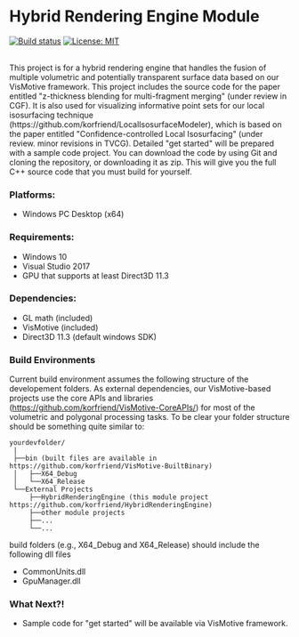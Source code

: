 # Hybrid Rendering Engine Module

[![Build status][s1]][av] [![License: MIT][s3]][li]

[s1]: https://ci.appveyor.com/api/projects/status/8m3u1m2uhjpnumbj?svg=true
[s3]: https://img.shields.io/badge/License-MIT-orange.svg

[av]: https://ci.appveyor.com/project/korfriend/hybridrenderingengine
[li]: https://opensource.org/licenses/MIT

<br/>
This project is for a hybrid rendering engine that handles the fusion of multiple volumetric and potentially transparent surface data based on our VisMotive framework. This project includes the source code for the paper entitled "z-thickness blending for multi-fragment merging" (under review in CGF). It is also used for visualizing informative point sets for our local isosurfacing technique (https://github.com/korfriend/LocalIsosurfaceModeler), which is based on the paper entitled "Confidence-controlled Local Isosurfacing" (under review. minor revisions in TVCG). Detailed "get started" will be prepared with a sample code project. You can download the code by using Git and cloning the repository, or downloading it as zip. This will give you the full C++ source code that you must build for yourself. 

### Platforms:
- Windows PC Desktop (x64)

### Requirements:

- Windows 10
- Visual Studio 2017
- GPU that supports at least Direct3D 11.3

### Dependencies:

- GL math (included)
- VisMotive (included)
- Direct3D 11.3 (default windows SDK) 

### Build Environments
Current build environment assumes the following structure of the developement folders. As external dependencies, our VisMotive-based projects use the core APIs and libraries (https://github.com/korfriend/VisMotive-CoreAPIs/) for most of the volumetric and polygonal processing tasks. To be clear your folder structure should be something quite similar to:

    yourdevfolder/
     |
     ├──bin (built files are available in https://github.com/korfriend/VisMotive-BuiltBinary)
     │   ├──X64_Debug
     │   └──X64_Release
     └──External Projects
         ├──HybridRenderingEngine (this module project https://github.com/korfriend/HybridRenderingEngine)
         ├──other module projects
         ├──...
         └──...

build folders (e.g., X64_Debug and X64_Release) should include the following dll files
- CommonUnits.dll
- GpuManager.dll

### What Next?!
- Sample code for "get started" will be available via VisMotive framework.
